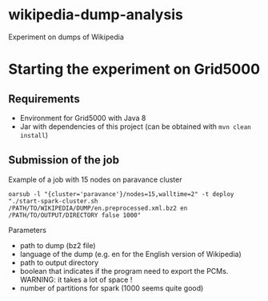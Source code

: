 # wikipedia-dump-analysis
Experiment on dumps of Wikipedia


# Starting the experiment on Grid5000

## Requirements
- Environment for Grid5000 with Java 8
- Jar with dependencies of this project (can be obtained with ```mvn clean install```)


## Submission of the job

Example of a job with 15 nodes on paravance cluster
```
oarsub -l "{cluster='paravance'}/nodes=15,walltime=2" -t deploy "./start-spark-cluster.sh /PATH/TO/WIKIPEDIA/DUMP/en.preprocessed.xml.bz2 en /PATH/TO/OUTPUT/DIRECTORY false 1000"
```
Parameters
- path to dump (bz2 file)
- language of the dump (e.g. en for the English version of Wikipedia)
- path to output directory
- boolean that indicates if the program need to export the PCMs. WARNING: it takes a lot of space !
- number of partitions for spark (1000 seems quite good)
